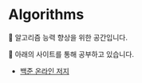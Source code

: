 # Algorithms
📖 알고리즘 능력 향상을 위한 공간입니다.

📖 아래의 사이트를 통해 공부하고 있습니다.

 * [백준 온라인 저지](https://www.acmicpc.net/)
